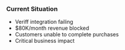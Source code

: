 ### Current Situation

- Veriff integration failing
- $80K/month revenue blocked
- Customers unable to complete purchases
- Critical business impact
